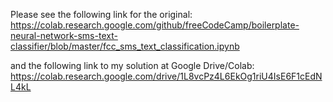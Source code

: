Please see the following link for the original:
https://colab.research.google.com/github/freeCodeCamp/boilerplate-neural-network-sms-text-classifier/blob/master/fcc_sms_text_classification.ipynb

and the following link to my solution at Google Drive/Colab:
https://colab.research.google.com/drive/1L8vcPz4L6EkOg1riU4IsE6F1cEdNL4kL
